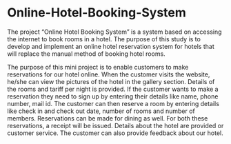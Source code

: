 # Online-Hotel-Booking-System
The project “Online Hotel Booking System” is a system based on accessing the internet to book rooms in a hotel. The purpose of this study is to develop and implement an online hotel reservation system for hotels that will replace the manual method of booking hotel rooms.


The purpose of this mini project is to enable customers to make reservations for our hotel online. When the customer visits the website, he/she can view the pictures of the hotel in the gallery section. Details of the rooms and tariff per night is provided. If the customer wants to make a reservation they need to sign up by entering their details like name, phone number, mail id. The customer can then reserve a room by entering details like check in and check out date, number of rooms and number of members. Reservations can be made for dining as well. For both these reservations, a receipt will be issued. Details about the hotel are provided or customer service. The customer can also provide feedback about our hotel.
